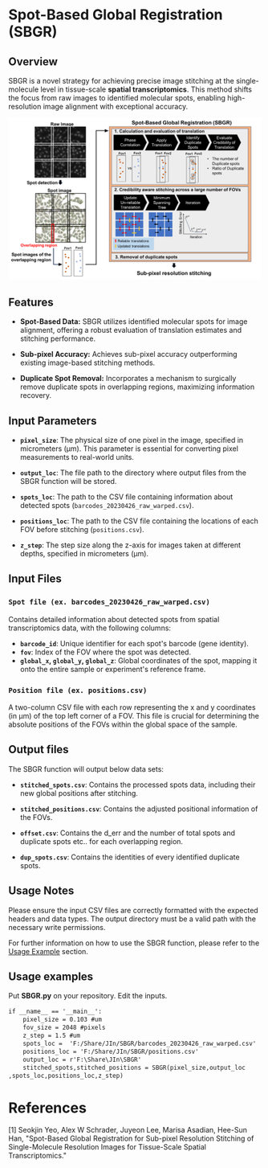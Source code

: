# Spot-Based Global Registration (SBGR)

## Overview

SBGR is a novel strategy for achieving precise image stitching at the single-molecule level in tissue-scale **spatial transcriptomics**. This method shifts the focus from raw images to identified molecular spots, enabling high-resolution image alignment with exceptional accuracy.

![SBGR workflow](https://github.com/SeokJinYeo/SBGR/blob/main/Wrokflow.png)
## Features

- **Spot-Based Data:** SBGR utilizes identified molecular spots for image alignment, offering a robust evaluation of translation estimates and stitching performance.
  
- **Sub-pixel Accuracy:** Achieves sub-pixel accuracy outperforming existing image-based stitching methods.
  
- **Duplicate Spot Removal:** Incorporates a mechanism to surgically remove duplicate spots in overlapping regions, maximizing information recovery.


## Input Parameters

- **`pixel_size`**: The physical size of one pixel in the image, specified in micrometers (µm). This parameter is essential for converting pixel measurements to real-world units.

- **`output_loc`**: The file path to the directory where output files from the SBGR function will be stored.

- **`spots_loc`**: The path to the CSV file containing information about detected spots (`barcodes_20230426_raw_warped.csv`).

- **`positions_loc`**: The path to the CSV file containing the locations of each FOV before stitching (`positions.csv`).

- **`z_step`**: The step size along the z-axis for images taken at different depths, specified in micrometers (µm).

## Input Files

### `Spot file (ex. barcodes_20230426_raw_warped.csv)`

Contains detailed information about detected spots from spatial transcriptomics data, with the following columns:

- **`barcode_id`**: Unique identifier for each spot's barcode (gene identity).
- **`fov`**: Index of the FOV where the spot was detected.
- **`global_x`, `global_y`, `global_z`**: Global coordinates of the spot, mapping it onto the entire sample or experiment's reference frame.

### `Position file (ex. positions.csv)`

A two-column CSV file with each row representing the x and y coordinates (in µm) of the top left corner of a FOV. This file is crucial for determining the absolute positions of the FOVs within the global space of the sample.

## Output files

The SBGR function will output below data sets:

- **`stitched_spots.csv`**: Contains the processed spots data, including their new global positions after stitching.

- **`stitched_positions.csv`**: Contains the adjusted positional information of the FOVs.

- **`offset.csv`**: Contains the d_err and the number of total spots and duplicate spots etc.. for each overlapping region.

- **`dup_spots.csv`**: Contains the identities of every identified duplicate spots.

## Usage Notes

Please ensure the input CSV files are correctly formatted with the expected headers and data types. The output directory must be a valid path with the necessary write permissions.

For further information on how to use the SBGR function, please refer to the [Usage Example](#usage-example) section.

## Usage examples
Put **SBGR.py** on your repository. Edit the inputs.
```
if __name__ == '__main__':  
    pixel_size = 0.103 #um
    fov_size = 2048 #pixels
    z_step = 1.5 #um
    spots_loc =  'F:/Share/JIn/SBGR/barcodes_20230426_raw_warped.csv'
    positions_loc = 'F:/Share/JIn/SBGR/positions.csv'
    output_loc = r'F:\Share\JIn\SBGR'
    stitched_spots,stitched_positions = SBGR(pixel_size,output_loc ,spots_loc,positions_loc,z_step)
```


# References
[1] Seokjin Yeo, Alex W Schrader, Juyeon Lee, Marisa Asadian, Hee-Sun Han, "Spot-Based Global Registration for Sub-pixel Resolution Stitching of Single-Molecule Resolution Images for Tissue-Scale Spatial Transcriptomics."
